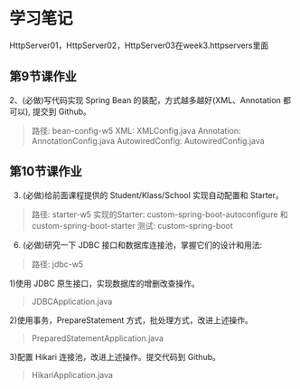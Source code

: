 # 学习笔记

HttpServer01，HttpServer02，HttpServer03在week3.httpservers里面

## 第9节课作业

2、(必做)写代码实现 Spring Bean 的装配，方式越多越好(XML、Annotation 都可以), 提交到 Github。

> 路径: bean-config-w5
> XML: XMLConfig.java
> Annotation: AnnotationConfig.java
> AutowiredConfig: AutowiredConfig.java


## 第10节课作业

3. (必做)给前面课程提供的 Student/Klass/School 实现自动配置和 Starter。

> 路径: starter-w5
> 实现的Starter: custom-spring-boot-autoconfigure 和 custom-spring-boot-starter
> 测试: custom-spring-boot


6. (必做)研究一下 JDBC 接口和数据库连接池，掌握它们的设计和用法:

> 路径: jdbc-w5

1)使用 JDBC 原生接口，实现数据库的增删改查操作。 

> JDBCApplication.java

2)使用事务，PrepareStatement 方式，批处理方式，改进上述操作。 

> PreparedStatementApplication.java

3)配置 Hikari 连接池，改进上述操作。提交代码到 Github。

> HikariApplication.java
